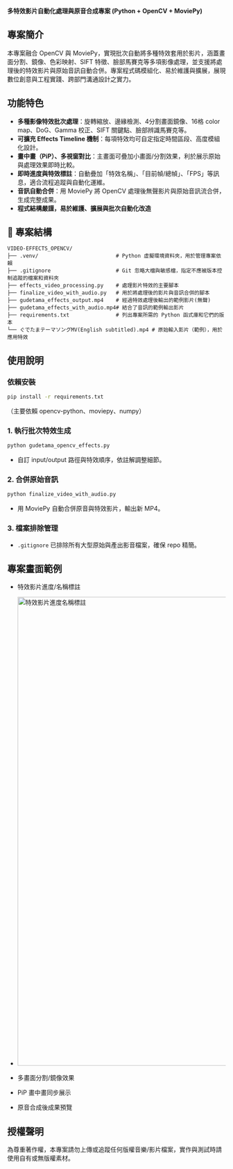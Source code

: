 **多特效影片自動化處理與原音合成專案 (Python + OpenCV + MoviePy)**

## 專案簡介          

本專案融合 OpenCV 與 MoviePy，實現批次自動將多種特效套用於影片，涵蓋畫面分割、鏡像、色彩映射、SIFT 特徵、臉部馬賽克等多項影像處理，並支援將處理後的特效影片與原始音訊自動合併。專案程式碼模組化、易於維護與擴展，展現數位創意與工程實踐、跨部門溝通設計之實力。

## 功能特色          

- **多種影像特效批次處理**：旋轉縮放、邊緣檢測、4分割畫面鏡像、16格 color map、DoG、Gamma 校正、SIFT 關鍵點、臉部辨識馬賽克等。
- **可擴充 Effects Timeline 機制**：每項特效均可自定指定時間區段、高度模組化設計。
- **畫中畫（PiP）、多視窗對比**：主畫面可疊加小畫面/分割效果，利於展示原始與處理效果即時比較。
- **即時進度與特效標註**：自動疊加「特效名稱」、「目前幀/總幀」、「FPS」等訊息，適合流程追蹤與自動化運維。
- **音訊自動合併**：用 MoviePy 將 OpenCV 處理後無聲影片與原始音訊流合併，生成完整成果。
- **程式結構嚴謹，易於維護、擴展與批次自動化改造**          

## 📁 專案結構
```
VIDEO-EFFECTS_OPENCV/
├── .venv/                         # Python 虛擬環境資料夾，用於管理專案依賴
├── .gitignore                     # Git 忽略大檔與敏感檔，指定不應被版本控制追蹤的檔案和資料夾
├── effects_video_processing.py    # 處理影片特效的主要腳本
├── finalize_video_with_audio.py   # 用於將處理後的影片與音訊合併的腳本
├── gudetama_effects_output.mp4    # 經過特效處理後輸出的範例影片(無聲)
├── gudetama_effects_with_audio.mp4# 結合了音訊的範例輸出影片
├── requirements.txt               # 列出專案所需的 Python 函式庫和它們的版本
└── ぐでたまテーマソングMV(English subtitled).mp4 # 原始輸入影片（範例），用於應用特效
```

## 使用說明

### 依賴安裝

```bash
pip install -r requirements.txt
```
（主要依賴 opencv-python、moviepy、numpy）

### 1. 執行批次特效生成

```bash
python gudetama_opencv_effects.py
```
- 自訂 input/output 路徑與特效順序，依註解調整細節。

### 2. 合併原始音訊

```bash
python finalize_video_with_audio.py
```
- 用 MoviePy 自動合併原音與特效影片，輸出新 MP4。

### 3. 檔案排除管理

- `.gitignore` 已排除所有大型原始與產出影音檔案，確保 repo 精簡。


## 專案畫面範例

- 特效影片進度/名稱標註
- <img width="800" height="1078" alt="特效影片進度名稱標註" src="https://github.com/user-attachments/assets/d619463a-b65c-4796-a4b4-d9df2c6a68c5" />

- 多畫面分割/鏡像效果
- PiP 畫中畫同步展示
- 原音合成後成果預覽

## 授權聲明

為尊重著作權，本專案請勿上傳或追蹤任何版權音樂/影片檔案，實作與測試時請使用自有或無版權素材。
